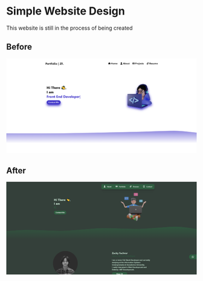 # Simple Website Design
This website is still in the process of being created

## Before
<img src="./web-page.png">

## After
<img src="./web-new.png">
